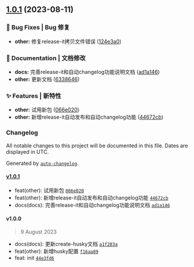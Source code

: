 

## [1.0.1](https://github.com/Mr-Super-X/frontend-standard-engine/compare/v1.0.0...v1.0.1) (2023-08-11)


### 🐛 Bug Fixes | Bug 修复

* **other:** 修复release-it拷贝文件错误 ([124e3a0](https://github.com/Mr-Super-X/frontend-standard-engine/commit/124e3a0f9ff58c40bb4da2b7459563486cf43012))


### 📝 Documentation | 文档修改

* **docs:** 完善release-it和自动changelog功能说明文档 ([ad1a146](https://github.com/Mr-Super-X/frontend-standard-engine/commit/ad1a146eea40c0872ff01233e6e1ca2635710609))
* **other:** 更新文档 ([6338646](https://github.com/Mr-Super-X/frontend-standard-engine/commit/6338646b5a86e2b5cd1a131803e1cd0f6e710ea6))


### ✨ Features | 新特性

* **other:** 试用新包 ([066e020](https://github.com/Mr-Super-X/frontend-standard-engine/commit/066e020bc306d2b30bf77473e1ecbbb960f042dd))
* **other:** 新增release-it自动发布和自动changelog功能 ([44672cb](https://github.com/Mr-Super-X/frontend-standard-engine/commit/44672cb5ec6c8997698496f2af81e903d5c68b77))

### Changelog

All notable changes to this project will be documented in this file. Dates are displayed in UTC.

Generated by [`auto-changelog`](https://github.com/CookPete/auto-changelog).

#### [v1.0.1](https://github.com/Mr-Super-X/frontend-standard-engine/compare/v1.0.0...v1.0.1)

- feat(other): 试用新包 [`066e020`](https://github.com/Mr-Super-X/frontend-standard-engine/commit/066e020bc306d2b30bf77473e1ecbbb960f042dd)
- feat(other): 新增release-it自动发布和自动changelog功能 [`44672cb`](https://github.com/Mr-Super-X/frontend-standard-engine/commit/44672cb5ec6c8997698496f2af81e903d5c68b77)
- docs(docs): 完善release-it和自动changelog功能说明文档 [`ad1a146`](https://github.com/Mr-Super-X/frontend-standard-engine/commit/ad1a146eea40c0872ff01233e6e1ca2635710609)

#### v1.0.0

> 9 August 2023

- docs(docs): 更新create-husky文档 [`a1f203a`](https://github.com/Mr-Super-X/frontend-standard-engine/commit/a1f203acd48dcb98467db729eb3e70ef3354d534)
- feat(other): 新增husky配置 [`f16aa89`](https://github.com/Mr-Super-X/frontend-standard-engine/commit/f16aa89f3625e1a8e6d1fd0fa0ffa8ab4524fc47)
- feat: init [`44e3fd6`](https://github.com/Mr-Super-X/frontend-standard-engine/commit/44e3fd6b81043aebd5873ebef48b6a3ddad69657)